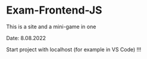 # Exam-Frontend-JS
This is a site and a mini-game in one

Date: 8.08.2022

Start project with localhost (for example in VS Code) !!!
